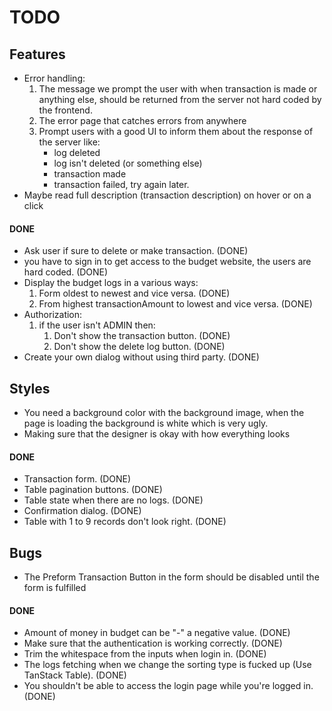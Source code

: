 # TODO

## Features

- Error handling:
   1. The message we prompt the user with when transaction is made or anything else, should be returned from the server not hard coded by the frontend.
   2. The error page that catches errors from anywhere
   3. Prompt users with a good UI to inform them about the response of the server like:
      - log deleted
      - log isn't deleted (or something else)
      - transaction made
      - transaction failed, try again later.
- Maybe read full description (transaction description) on hover or on a click

#### DONE

- Ask user if sure to delete or make transaction. (DONE)
- you have to sign in to get access to the budget website, the users are hard coded. (DONE)
- Display the budget logs in a various ways:
   1. Form oldest to newest and vice versa. (DONE)
   2. From highest transactionAmount to lowest and vice versa. (DONE)
- Authorization:
   1. if the user isn't ADMIN then:
      1. Don't show the transaction button. (DONE)
      2. Don't show the delete log button. (DONE)
- Create your own dialog without using third party. (DONE)

## Styles

- You need a background color with the background image, when the page is loading the background is white which is very ugly.
- Making sure that the designer is okay with how everything looks

#### DONE

- Transaction form. (DONE)
- Table pagination buttons. (DONE)
- Table state when there are no logs. (DONE)
- Confirmation dialog. (DONE)
- Table with 1 to 9 records don't look right. (DONE)

## Bugs

- The Preform Transaction Button in the form should be disabled until the form is fulfilled

#### DONE

- Amount of money in budget can be "-" a negative value. (DONE)
- Make sure that the authentication is working correctly. (DONE)
- Trim the whitespace from the inputs when login in. (DONE)
- The logs fetching when we change the sorting type is fucked up (Use TanStack Table). (DONE)
- You shouldn't be able to access the login page while you're logged in. (DONE)

